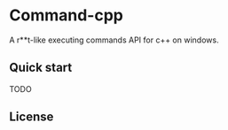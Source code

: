 # Command-cpp

A r**t-like executing commands API for c++ on windows.

## Quick start

TODO

## License
